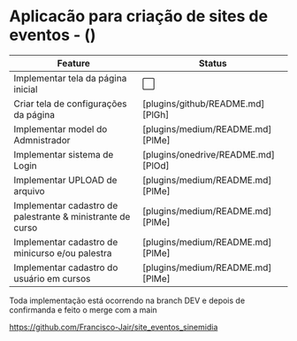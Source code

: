 # Aplicacão para criação de sites de eventos - ()




| Feature | Status |
| ------ | ------ |
| Implementar tela da página inicial | :white_large_square: |
| Criar tela de configurações da página | [plugins/github/README.md][PlGh] |
| Implementar model do Admnistrador | [plugins/medium/README.md][PlMe] |
| Implementar sistema de Login | [plugins/onedrive/README.md][PlOd] |
| Implementar UPLOAD de arquivo | [plugins/medium/README.md][PlMe] |
| Implementar cadastro de palestrante & ministrante de curso | [plugins/medium/README.md][PlMe] |
| Implementar cadastro de minicurso e/ou palestra | [plugins/medium/README.md][PlMe] |
| Implementar cadastro do usuário em cursos | [plugins/medium/README.md][PlMe] |



Toda implementação está ocorrendo na branch DEV e depois de confirmanda e feito o merge com a main

https://github.com/Francisco-Jair/site_eventos_sinemidia